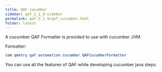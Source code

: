 ```yaml
---
title: QAF cucumber
sidebar: qaf_2_1_9-sidebar
permalink: qaf-2.1.9/qaf_cucumber.html
folder: latest
---
```


A cucumber QAF Formatter is provided to use with cucumber JVM.

Formatter: 

```java
com.qmetry.qaf.automation.cucumber.QAFCucumberFormatter
```

You can use all the features of QAF while developing cucumber java steps.
